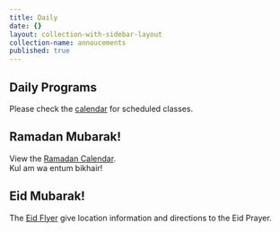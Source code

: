```yaml
---
title: Daily
date: {}
layout: collection-with-sidebar-layout
collection-name: annoucements
published: true
---
```


## Daily Programs
Please check the [calendar](http://www.icsd.org/calendar) for scheduled classes.

## Ramadan Mubarak!
View the [Ramadan Calendar](http://www.icsd.org/events/ramadan-calendar).  
Kul am wa entum bikhair!

## Eid Mubarak!
The [Eid Flyer](http://www.icsd.org/events/eid-mubarak) give location information and directions to the Eid Prayer.
